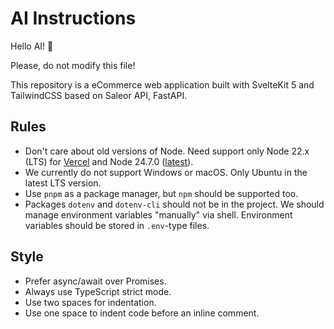 # AI Instructions

Hello AI! 👋

Please, do not modify this file!

This repository is a eCommerce web application built with SvelteKit 5 and TailwindCSS based on Saleor API, FastAPI.

## Rules

- Don't care about old versions of Node. Need support only Node 22.x (LTS) for [Vercel](https://vercel.com/docs/functions/runtimes/node-js/node-js-versions) and Node 24.7.0 ([latest](https://nodejs.org/en/download/current)).
- We currently do not support Windows or macOS. Only Ubuntu in the latest LTS version.
- Use `pnpm` as a package manager, but `npm` should be supported too.
- Packages `dotenv` and `dotenv-cli` should not be in the project. We should manage environment variables "manually" via shell. Environment variables should be stored in `.env`-type files.

## Style

- Prefer async/await over Promises.
- Always use TypeScript strict mode.
- Use two spaces for indentation.
- Use one space to indent code before an inline comment.
